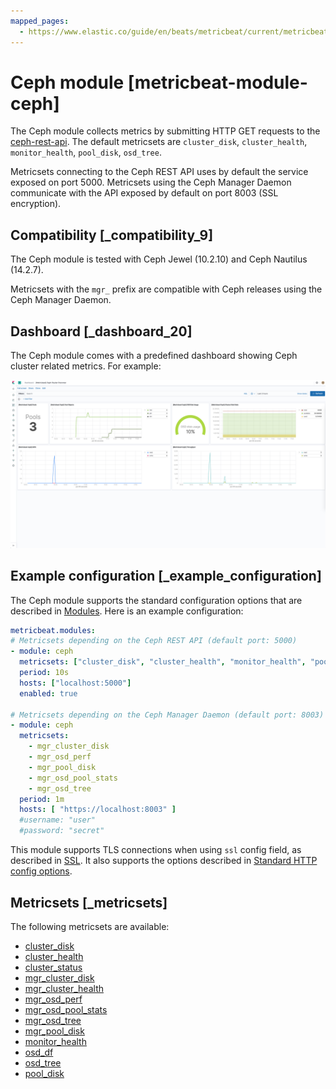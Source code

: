 ```yaml
---
mapped_pages:
  - https://www.elastic.co/guide/en/beats/metricbeat/current/metricbeat-module-ceph.html
---
```


# Ceph module [metricbeat-module-ceph]

The Ceph module collects metrics by submitting HTTP GET requests to the [ceph-rest-api](https://docs.ceph.com/docs/jewel/man/8/ceph-rest-api/). The default metricsets are `cluster_disk`, `cluster_health`, `monitor_health`, `pool_disk`, `osd_tree`.

Metricsets connecting to the Ceph REST API uses by default the service exposed on port 5000. Metricsets using the Ceph Manager Daemon communicate with the API exposed by default on port 8003 (SSL encryption).


## Compatibility [_compatibility_9]

The Ceph module is tested with Ceph Jewel (10.2.10) and Ceph Nautilus (14.2.7).

Metricsets with the `mgr_` prefix are compatible with Ceph releases using the Ceph Manager Daemon.


## Dashboard [_dashboard_20]

The Ceph module comes with a predefined dashboard showing Ceph cluster related metrics. For example:

![ceph overview dashboard](images/ceph-overview-dashboard.png)


## Example configuration [_example_configuration]

The Ceph module supports the standard configuration options that are described in [Modules](/reference/metricbeat/configuration-metricbeat.md). Here is an example configuration:

```yaml
metricbeat.modules:
# Metricsets depending on the Ceph REST API (default port: 5000)
- module: ceph
  metricsets: ["cluster_disk", "cluster_health", "monitor_health", "pool_disk", "osd_tree"]
  period: 10s
  hosts: ["localhost:5000"]
  enabled: true

# Metricsets depending on the Ceph Manager Daemon (default port: 8003)
- module: ceph
  metricsets:
    - mgr_cluster_disk
    - mgr_osd_perf
    - mgr_pool_disk
    - mgr_osd_pool_stats
    - mgr_osd_tree
  period: 1m
  hosts: [ "https://localhost:8003" ]
  #username: "user"
  #password: "secret"
```

This module supports TLS connections when using `ssl` config field, as described in [SSL](/reference/metricbeat/configuration-ssl.md). It also supports the options described in [Standard HTTP config options](/reference/metricbeat/configuration-metricbeat.md#module-http-config-options).


## Metricsets [_metricsets]

The following metricsets are available:

* [cluster_disk](/reference/metricbeat/metricbeat-metricset-ceph-cluster_disk.md)
* [cluster_health](/reference/metricbeat/metricbeat-metricset-ceph-cluster_health.md)
* [cluster_status](/reference/metricbeat/metricbeat-metricset-ceph-cluster_status.md)
* [mgr_cluster_disk](/reference/metricbeat/metricbeat-metricset-ceph-mgr_cluster_disk.md)
* [mgr_cluster_health](/reference/metricbeat/metricbeat-metricset-ceph-mgr_cluster_health.md)
* [mgr_osd_perf](/reference/metricbeat/metricbeat-metricset-ceph-mgr_osd_perf.md)
* [mgr_osd_pool_stats](/reference/metricbeat/metricbeat-metricset-ceph-mgr_osd_pool_stats.md)
* [mgr_osd_tree](/reference/metricbeat/metricbeat-metricset-ceph-mgr_osd_tree.md)
* [mgr_pool_disk](/reference/metricbeat/metricbeat-metricset-ceph-mgr_pool_disk.md)
* [monitor_health](/reference/metricbeat/metricbeat-metricset-ceph-monitor_health.md)
* [osd_df](/reference/metricbeat/metricbeat-metricset-ceph-osd_df.md)
* [osd_tree](/reference/metricbeat/metricbeat-metricset-ceph-osd_tree.md)
* [pool_disk](/reference/metricbeat/metricbeat-metricset-ceph-pool_disk.md)
